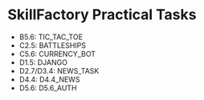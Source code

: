 # SkillFactory Practical Tasks
* B5.6: TIC_TAC_TOE
* C2.5: BATTLESHIPS
* C5.6: CURRENCY_BOT
* D1.5: DJANGO
* D2.7/D3.4: NEWS_TASK
* D4.4: D4.4_NEWS
* D5.6: D5.6_AUTH